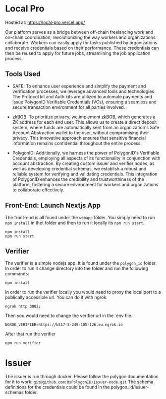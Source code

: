 # Local Pro
Hosted at: https://local-pro.vercel.app/

Our platform serves as a bridge between off-chain freelancing work and on-chain coordination, revolutionizing the way workers and organizations collaborate. Workers can easily apply for tasks published by organizations and receive credentials based on their performance. These credentials can then be reused to apply for future jobs, streamlining the job application process.

## Tools Used
- SAFE: To enhance user experience and simplify the payment and verification processes, we leverage advanced tools and technologies. The Protocol kit and Auth kits are utilized to automate payments and issue PolygonID Verifiable Credentials (VCs), ensuring a seamless and secure transaction environment for all parties involved.

- zkBOB: To prioritize privacy, we implement zkBOB, which generates a ZK address for each end user. This allows us to create a direct deposit system, where funds are automatically sent from an organization's Safe Account Abstraction wallet to the user, without compromising their privacy. This innovative approach ensures that sensitive financial information remains confidential throughout the entire process.

- PolygonID: Additionally, we harness the power of PolygonID's Verifiable Credentials, employing all aspects of its functionality in conjunction with account abstraction. By creating custom issuer and verifier nodes, as well as developing credential schemas, we establish a robust and reliable system for verifying and validating credentials. This integration of PolygonID enhances the credibility and trustworthiness of the platform, fostering a secure environment for workers and organizations to collaborate effectively.



## Front-End: Launch Nextjs App
The front-end is all found under the ```webapp``` folder.
You simply need to run ```npm install``` in thet folder and then to run it locally its ```npm run start```.
```
npm install
npm run start
```


## Verifier
The verifier is a simple nodejs app. It is found under the ```polygon_id``` folder.
In order to run it change directory into the folder and run the following commands:
```
npm install
```
In order to run the verifier locally you would need to proxy the local port to a publically accessible url.
You can do it with ngrok. 
```
ngrok http 3002;
```
Then you would need to change the verifier url in the `env file. 
```
NGROK_VERIFIER=https://b517-5-249-105-126.eu.ngrok.io
```
After that run the verifier
```
npm run verifier
```


# Issuer
The issuer is run through docker. Please follow the polygon documentation for it to work: `git@github.com:0xPolygonID/issuer-node.git`
The schema definitions for the credentials could be found in the polygon_id/issuer-schemas folder.
